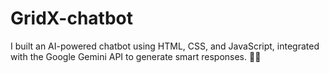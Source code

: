 # GridX-chatbot
 I built an AI-powered chatbot using HTML, CSS, and JavaScript, integrated with the Google Gemini API to generate smart responses. 🤖✨
